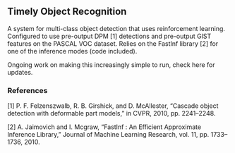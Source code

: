 ## Timely Object Recognition

A system for multi-class object detection that uses reinforcement learning.
Configured to use pre-output DPM [1] detections and pre-output GIST features
on the PASCAL VOC dataset.
Relies on the FastInf library [2] for one of the inference modes (code included).

Ongoing work on making this increasingly simple to run, check here for updates.


### References

[1] P. F. Felzenszwalb, R. B. Girshick, and D. McAllester, “Cascade object detection with deformable part models,” in CVPR, 2010, pp. 2241–2248.

[2] A. Jaimovich and I. Mcgraw, “FastInf : An Efficient Approximate Inference Library,” Journal of Machine Learning Research, vol. 11, pp. 1733–1736, 2010.